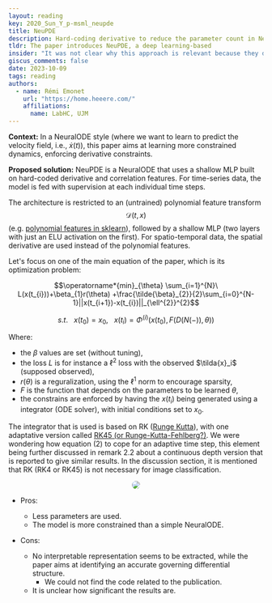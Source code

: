 ```yaml
---
layout: reading
key: 2020_Sun_Y_p-msml_neupde
title: NeuPDE
description: Hard-coding derivative to reduce the parameter count in NeuralODE
tldr: The paper introduces NeuPDE, a deep learning-based 
insider: "It was not clear why this approach is relevant because they don't show the semantics of what is learned, nor get huge benefits (slightly less parameters, similar/worse accuracy, no variance, no code)"
giscus_comments: false
date: 2023-10-09
tags: reading
authors:
  - name: Rémi Emonet
    url: "https://home.heeere.com/"
    affiliations:
      name: LabHC, UJM
---
```


**Context:**
In a NeuralODE style (where we want to learn to predict the velocity field, i.e., $\dot{x}(t)$), this paper aims at learning more constrained dynamics, enforcing derivative constraints.


**Proposed solution:**
NeuPDE is a NeuralODE that uses a shallow MLP built on hard-coded derivative and correlation features.
For time-series data, the model is fed with supervision at each individual time steps.

The architecture is restricted to an (untrained) polynomial feature transform $$\mathcal{D}(t, x)$$ (e.g. <a href="https://scikit-learn.org/stable/modules/generated/sklearn.preprocessing.PolynomialFeatures.html">polynomial features in sklearn</a>), followed by a shallow MLP (two layers with just an ELU activation on the first).
For spatio-temporal data, the spatial derivative are used instead of the polynomial features.


Let's focus on one of the main equation of the paper, which is its optimization problem:

$$\operatorname*{min}_{\theta} \sum_{i=1}^{N}\ L(x(t_{i}))+\beta_{1}r(\theta) +\frac{\tilde{\beta}_{2}}{2}\sum_{i=0}^{N-1}||x(t_{i+1})-x(t_{i})||_{\ell^{2}}^{2}$$

$$s.t.\ \ \ x(t_{0})=x_{0},\ \ \ x(t_{i})=\Phi^{(i)}(x(t_{0}),F(D(N(-)),\theta))$$

Where:

- the $\beta$ values are set (without tuning),
- the loss $L$ is for instance a $\ell^2$ loss with the observed $\tilda{x}_i$ (supposed observed),
- $r(\theta)$ is a reguralization, using the $\ell^1$ norm to encourage sparsity,
- $F$ is the function that depends on the parameters to be learned $\theta$,
- the constrains are enforced by having the $x(t_i)$ being generated using a integrator (ODE solver), with initial conditions set to $x_0$.


The integrator that is used is based on RK (<a href="https://en.wikipedia.org/wiki/Runge%E2%80%93Kutta_methods">Runge Kutta</a>), with one adaptative version called <a href="https://en.wikipedia.org/wiki/Runge%E2%80%93Kutta%E2%80%93Fehlberg_method">RK45 (or Runge-Kutta-Fehlberg?)</a>.
We were wondering how equation (2) to cope for an adaptive time step, this element being further discussed in remark 2.2 about a continuous depth version that is reported to give similar results.
In the discussion section, it is mentioned that RK (RK4 or RK45) is not necessary for image classification. 


<center>
<img src="{{site.url}}/assets/img/publication_preview/2020_Sun_Y_p-msml_neupde.png" style="max-width: 80%;height: auto;border-radius: 10px">
</center>
	
- Pros:
	- Less parameters are used.
  - The model is more constrained than a simple NeuralODE.  

- Cons:
  - No interpretable representation seems to be extracted, while the paper aims at identifying an accurate governing differential structure.
	- We could not find the code related to the publication.
  - It is unclear how significant the results are.

